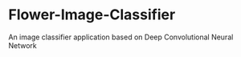 # Flower-Image-Classifier
An image classifier application based on Deep Convolutional Neural Network
